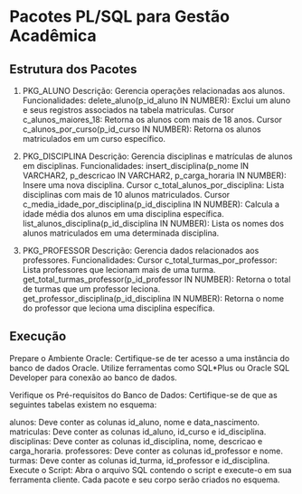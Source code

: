 

# Pacotes PL/SQL para Gestão Acadêmica

## Estrutura dos Pacotes

1. PKG_ALUNO
Descrição: Gerencia operações relacionadas aos alunos.
Funcionalidades:
delete_aluno(p_id_aluno IN NUMBER): Exclui um aluno e seus registros associados na tabela matriculas.
Cursor c_alunos_maiores_18: Retorna os alunos com mais de 18 anos.
Cursor c_alunos_por_curso(p_id_curso IN NUMBER): Retorna os alunos matriculados em um curso específico.

2. PKG_DISCIPLINA
Descrição: Gerencia disciplinas e matrículas de alunos em disciplinas.
Funcionalidades:
insert_disciplina(p_nome IN VARCHAR2, p_descricao IN VARCHAR2, p_carga_horaria IN NUMBER): Insere uma nova disciplina.
Cursor c_total_alunos_por_disciplina: Lista disciplinas com mais de 10 alunos matriculados.
Cursor c_media_idade_por_disciplina(p_id_disciplina IN NUMBER): Calcula a idade média dos alunos em uma disciplina específica.
list_alunos_disciplina(p_id_disciplina IN NUMBER): Lista os nomes dos alunos matriculados em uma determinada disciplina.

3. PKG_PROFESSOR
Descrição: Gerencia dados relacionados aos professores.
Funcionalidades:
Cursor c_total_turmas_por_professor: Lista professores que lecionam mais de uma turma.
get_total_turmas_professor(p_id_professor IN NUMBER): Retorna o total de turmas que um professor leciona.
get_professor_disciplina(p_id_disciplina IN NUMBER): Retorna o nome do professor que leciona uma disciplina específica.

## Execução
Prepare o Ambiente Oracle:
Certifique-se de ter acesso a uma instância do banco de dados Oracle. Utilize ferramentas como SQL*Plus ou Oracle SQL Developer para conexão ao banco de dados.

Verifique os Pré-requisitos do Banco de Dados:
Certifique-se de que as seguintes tabelas existem no esquema:

alunos: Deve conter as colunas id_aluno, nome e data_nascimento.
matriculas: Deve conter as colunas id_aluno, id_curso e id_disciplina.
disciplinas: Deve conter as colunas id_disciplina, nome, descricao e carga_horaria.
professores: Deve conter as colunas id_professor e nome.
turmas: Deve conter as colunas id_turma, id_professor e id_disciplina.
Execute o Script:
Abra o arquivo SQL contendo o script e execute-o em sua ferramenta cliente. Cada pacote e seu corpo serão criados no esquema.
